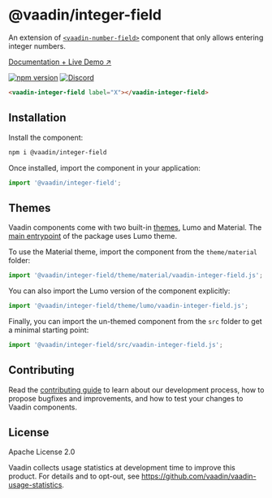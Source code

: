 # @vaadin/integer-field

An extension of [`<vaadin-number-field>`](https://www.npmjs.com/package/@vaadin/number-field) component that only allows entering integer numbers.

[Documentation + Live Demo ↗](https://vaadin.com/docs/latest/components/number-field/#integer-field)

[![npm version](https://badgen.net/npm/v/@vaadin/integer-field)](https://www.npmjs.com/package/@vaadin/integer-field)
[![Discord](https://img.shields.io/discord/732335336448852018?label=discord)](https://discord.gg/PHmkCKC)

```html
<vaadin-integer-field label="X"></vaadin-integer-field>
```

## Installation

Install the component:

```sh
npm i @vaadin/integer-field
```

Once installed, import the component in your application:

```js
import '@vaadin/integer-field';
```

## Themes

Vaadin components come with two built-in [themes](https://vaadin.com/docs/latest/styling), Lumo and Material.
The [main entrypoint](https://github.com/vaadin/web-components/blob/main/packages/integer-field/vaadin-integer-field.js) of the package uses Lumo theme.

To use the Material theme, import the component from the `theme/material` folder:

```js
import '@vaadin/integer-field/theme/material/vaadin-integer-field.js';
```

You can also import the Lumo version of the component explicitly:

```js
import '@vaadin/integer-field/theme/lumo/vaadin-integer-field.js';
```

Finally, you can import the un-themed component from the `src` folder to get a minimal starting point:

```js
import '@vaadin/integer-field/src/vaadin-integer-field.js';
```

## Contributing

Read the [contributing guide](https://vaadin.com/docs/latest/contributing/overview) to learn about our development process, how to propose bugfixes and improvements, and how to test your changes to Vaadin components.

## License

Apache License 2.0

Vaadin collects usage statistics at development time to improve this product.
For details and to opt-out, see https://github.com/vaadin/vaadin-usage-statistics.
